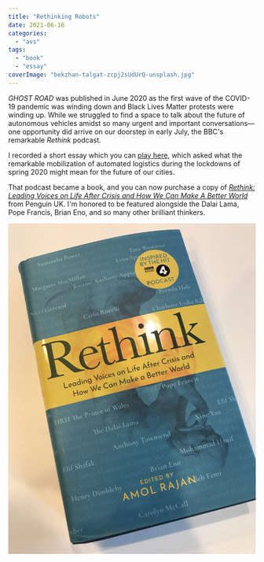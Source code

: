 ```yaml
---
title: "Rethinking Robots"
date: 2021-06-16
categories: 
  - "avs"
tags: 
  - "book"
  - "essay"
coverImage: "bekzhan-talgat-zcpj2sUdUrQ-unsplash.jpg"
---
```


_GHOST ROAD_ was published in June 2020 as the first wave of the COVID-19 pandemic was winding down and Black Lives Matter protests were winding up. While we struggled to find a space to talk about the future of autonomous vehicles amidst so many urgent and important conversations—one opportunity did arrive on our doorstep in early July, the BBC's remarkable _Rethink_ podcast.

I recorded a short essay which you can [play here](https://www.bbc.co.uk/programmes/p08jhb6k), which asked what the remarkable mobilization of automated logistics during the lockdowns of spring 2020 might mean for the future of our cities.

That podcast became a book, and you can now purchase a copy of _[Rethink: Leading Voices on Life After Crisis and How We Can Make A Better World](https://www.penguin.co.uk/books/144/1443317/rethink/9781785947179.html)_ from Penguin UK. I'm honored to be featured alongside the Dalai Lama, Pope Francis, Brian Eno, and so many other brilliant thinkers.

![](images/IMG_5381-scaled.jpg)
